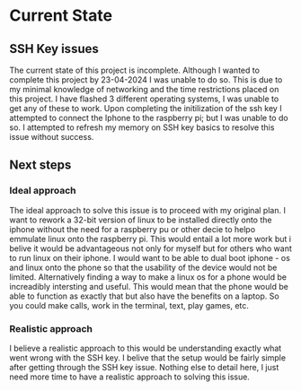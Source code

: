 # Current State

## SSH Key issues

The current state of this project is incomplete. Although I wanted to
complete this project by 23-04-2024 I was unable to do so. This is due
to my minimal knowledge of networking and the time restrictions placed
on this project. I have flashed 3 different operating systems, I was
unable to get any of these to work. Upon completing the initilization
of the ssh key I attempted to connect the Iphone to the raspberry pi;
but I was unable to do so. I attempted to refresh my memory on SSH key
basics to resolve this issue without success.

## Next steps

### Ideal approach

The ideal approach to solve this issue is to proceed with my original
plan. I want to rework a 32-bit version of linux to be installed
directly onto the iphone without the need for a raspberry pu or other
decie to helpo emmulate linux onto the raspberry pi. This would
entail a lot more work but i belive it would be advantageous not
only for myself but for others who want to run linux on their iphone.
I would want to be able to dual boot iphone - os and linux onto the phone
so that the usability of the device would not be limited. Alternatively
finding a way to make a linux os for a phone would be increadibly
intersting and useful. This would mean that the phone would be able to
function as exactly that but also have the benefits on a laptop. So you
could make calls, work in the terminal, text, play games, etc. 

### Realistic approach

I believe a realistic approach to this would be understanding exactly
what went wrong with the SSH key. I belive that the setup would be
fairly simple after getting through the SSH key issue. Nothing else
to detail here, I just need more time to have a realistic approach
to solving this issue. 